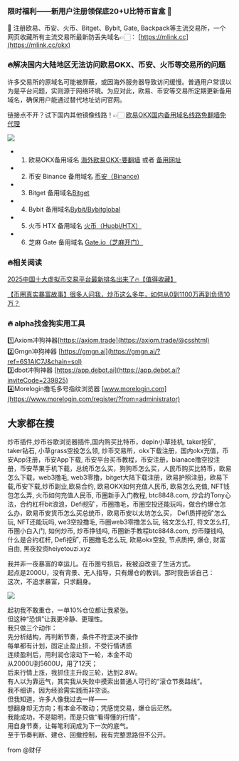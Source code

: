 ### 限时福利——新用户注册领保底20+U比特币盲盒 🎁  
🎁 注册欧易、币安、火币、Bitget、Bybit, Gate, Backpack等主流交易所，一个网页收藏所有主流交易所最新防丢失域名👉🏻： [https://mlink.cc](https://mlink.cc/okx)  

### 🔥解决国内大陆地区无法访问欧易OKX、币安、火币等交易所的问题  
许多交易所的原域名可能被屏蔽，或因海外服务器导致访问缓慢。普通用户常误以为是平台问题，实则源于网络环境。为应对此，欧易、币安等交易所定期更新备用域名，确保用户能通过替代地址访问官网。  

链接点不开？试下国内其他镜像线路！👉🏻 [欧易OKX国内备用域名线路免翻墙免代理](https://vlink.cc/okxcn)  

[![](https://307e939.webp.li/20250812124552161.png)](https://vlink.cc/okxcn)  

- 1. 欧易OKX备用域名 [海外欧易OKX-要翻墙](https://www.okx.com/join/76527935) 或者 [备用网址](https://www.oucnyi.net/zh-hans/join/76527935)  
- 2. 币安 Binance 备用域名 [币安（Binance)](https://accounts.binance.com/zh-CN/register?ref=36457687)  
- 3. Bitget 备用域名[Bitget](https://www.bitget.com/zh-CN/referral/register?from=referral&clacCode=VRNEYUTR)  
- 4. Bybit 备用域名[Bybit/Bybitglobal](https://www.bybitglobal.com/zh-MY/invite/?ref=VMKORMM)  
- 5. 火币 HTX 备用域名 [火币（Huobi/HTX）](https://www.htx.com/invite/zh-cn/1f?invite_code=whf45223)  
- 6. 芝麻 Gate 备用域名 [Gate.io（芝麻开门）](https://www.gate.io/zh/signup?ref_type=103&ref=A1ERAQ)  

### 🔥相关阅读  
[2025中国十大虚拟币交易平台最新排名出来了🔥【值得收藏】](https://btc8848.com/top-10-exchanges/)  

[【币圈真实暴富故事】很多人问我，炒币这么多年，如何从0到1100万再到负债10万？](https://heiyetouzi.xyz/biquanstory001/)  

### 🔥 alpha找金狗实用工具  
1️⃣Axiom冲狗神器[https://axiom.trade](https://axiom.trade/@csshtml)    
2️⃣Gmgn冲狗神器 [https://gmgn.ai](https://gmgn.ai/?ref=6S1AIC7J&chain=sol)    
3️⃣dbot冲狗神器 [https://app.debot.ai](https://app.debot.ai?inviteCode=239825)    
4️⃣Morelogin撸毛多号指纹浏览器 [www.morelogin.com](https://www.morelogin.com/register/?from=administrator)    

## 大家都在搜  
炒币插件,炒币谷歌浏览器插件,国内购买比特币，depin小草挂机, taker挖矿, taker钻石, 小草grass空投怎么领, 炒币交易所，okx下载注册，国内okx充值，币安App注册，币安App下载, 币安平台买币教程，币安注册，bianace撸空投注册，币安苹果手机下载，总统币怎么买，狗狗币怎么买，人民币购买比特币，欧易 怎么下载，web3撸毛, web3零撸，bitget大陆下载注册，欧易护照注册，欧易下载,币安下载,炒币副业,欧易合约, 欧易OKX如何充值人民币, 欧易怎么充值, NFT钱包怎么弄, 火币如何充值人民币, 币圈新手入门教程, btc8848.com, 炒合约Tony心法，合约杠杆bit浪浪，Defi挖矿，币圈撸毛，币圈空投还能玩吗，做合约爆仓怎么办，欧易币安货币怎么买总统币，欧易币安以太坊怎么买， Defi质押挖矿怎么玩, NFT还能玩吗, we3空投撸毛, 币圈web3零撸怎么玩, 铭文怎么打, 符文怎么打, 币圈小白入门, 如何炒币, 炒币挣钱吗, 币圈新手教程btc8848.com, 炒币赚钱吗, 什么是合约杠杆, Defi挖矿, 币圈撸毛怎么玩, 欧易okx空投, 节点质押, 爆仓, 财富自由, 黑夜投资heiyetouzi.xyz  

我并非一夜暴富的幸运儿。在币圈亏损后，我被迫改变了生活方式。  
起点是2000U，没有背景、无人指导，只有爆仓的教训。那时我告诉自己：  
这次，不追求暴富，只求翻身。  

[![](https://307e939.webp.li/20250625111603856.png)](https://btc8848.com/top-10-exchanges)  

起初我不敢重仓，一单10%仓位都让我紧张。  
但这种“恐惧”让我更冷静、更理性。  
我只做三个动作：  
先分析结构，再判断节奏，条件不符坚决不操作  
每单都有计划，固定止盈止损，不受行情诱惑  
连续盈利后，用利润仓滚动下一轮，本金不动  
从2000U到5600U，用了12天；  
后来行情上涨，我抓住主升段三轮，达到2.8W。  
有人以为靠运气，其实我从失败中摸索出普通人可行的“滚仓节奏路线”。  
我不细讲，因为经验需实践而非空谈。  
但我知道，许多人像我过去一样——  
想翻身却无方向；有本金不敢动；凭感觉交易，爆仓后茫然。  
我能成功，不是聪明，而是只做“看得懂的行情”，  
用自身节奏，让每笔利润成为下一次的底气。  
至于节奏判断、建仓、回撤控制，我有完整思路但不公开。  

from @财仔
